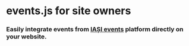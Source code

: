 # events.js for site owners
### Easily integrate events from [IAȘI events](https://iasievents.ro) platform directly on your website.

